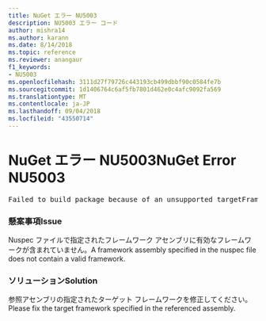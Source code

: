 ```yaml
---
title: NuGet エラー NU5003
description: NU5003 エラー コード
author: mishra14
ms.author: karann
ms.date: 8/14/2018
ms.topic: reference
ms.reviewer: anangaur
f1_keywords:
- NU5003
ms.openlocfilehash: 3111d27f79726c443193cb499dbbf90c0584fe7b
ms.sourcegitcommit: 1d1406764c6af5fb7801d462e0c4afc9092fa569
ms.translationtype: MT
ms.contentlocale: ja-JP
ms.lasthandoff: 09/04/2018
ms.locfileid: "43550714"
---
```

# <a name="nuget-error-nu5003"></a><span data-ttu-id="2a1cb-103">NuGet エラー NU5003</span><span class="sxs-lookup"><span data-stu-id="2a1cb-103">NuGet Error NU5003</span></span>
<pre>Failed to build package because of an unsupported targetFramework value on 'System.Net'.</pre>

### <a name="issue"></a><span data-ttu-id="2a1cb-104">懸案事項</span><span class="sxs-lookup"><span data-stu-id="2a1cb-104">Issue</span></span>

<span data-ttu-id="2a1cb-105">Nuspec ファイルで指定されたフレームワーク アセンブリに有効なフレームワークが含まれていません。</span><span class="sxs-lookup"><span data-stu-id="2a1cb-105">A framework assembly specified in the nuspec file does not contain a valid framework.</span></span>


### <a name="solution"></a><span data-ttu-id="2a1cb-106">ソリューション</span><span class="sxs-lookup"><span data-stu-id="2a1cb-106">Solution</span></span>

<span data-ttu-id="2a1cb-107">参照アセンブリの指定されたターゲット フレームワークを修正してください。</span><span class="sxs-lookup"><span data-stu-id="2a1cb-107">Please fix the target framework specified in the referenced assembly.</span></span>

